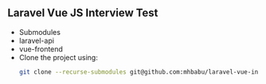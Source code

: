 

## Laravel Vue JS Interview Test
- Submodules
- laravel-api
- vue-frontend
- Clone the project using:
   ```bash
   git clone --recurse-submodules git@github.com:mhbabu/laravel-vue-interview-test.git





